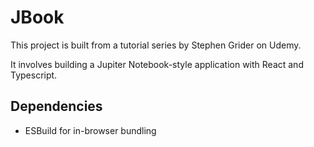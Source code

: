 # JBook

This project is built from a tutorial series by Stephen Grider on Udemy.

It involves building a Jupiter Notebook-style application with React and Typescript.

## Dependencies

- ESBuild for in-browser bundling
